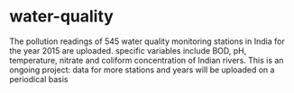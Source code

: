 # water-quality
The pollution readings of 545 water quality monitoring stations in India for the year 2015 are uploaded. specific variables include BOD, pH, temperature, nitrate and coliform concentration of Indian rivers. This is an ongoing project: data for more stations and years will be uploaded on a periodical basis
